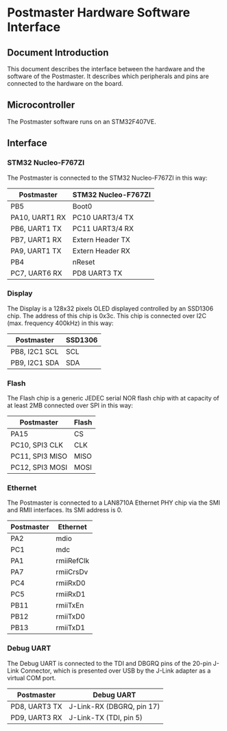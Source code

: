 # Postmaster Hardware Software Interface

## Document Introduction
This document describes the interface between the hardware and the software of the Postmaster. It describes which peripherals and pins are connected to the hardware on the board.

## Microcontroller

The Postmaster software runs on an STM32F407VE.

## Interface

### STM32 Nucleo-F767ZI

The Postmaster is connected to the STM32 Nucleo-F767ZI in this way:

| Postmaster     | STM32 Nucleo-F767ZI |
|----------------|---------------------|
| PB5            | Boot0               |
| PA10, UART1 RX | PC10 UART3/4 TX     |
| PB6, UART1 TX  | PC11 UART3/4 RX     |
| PB7, UART1 RX  | Extern Header TX    |
| PA9, UART1 TX  | Extern Header RX    |
| PB4            | nReset              |
| PC7, UART6 RX  | PD8 UART3 TX        |

### Display

The Display is a 128x32 pixels OLED displayed controlled by an SSD1306 chip. The address of this chip is 0x3c. This chip is connected over I2C (max. frequency 400kHz) in this way:

| Postmaster    | SSD1306 |
|---------------|---------|
| PB8, I2C1 SCL | SCL     |
| PB9, I2C1 SDA | SDA     |

### Flash

The Flash chip is a generic JEDEC serial NOR flash chip with at capacity of at least 2MB connected over SPI in this way:

| Postmaster      | Flash |
|-----------------|-------|
| PA15            | CS    |
| PC10, SPI3 CLK  | CLK   |
| PC11, SPI3 MISO | MISO  |
| PC12, SPI3 MOSI | MOSI  |

### Ethernet

The Postmaster is connected to a LAN8710A Ethernet PHY chip via the SMI and RMII interfaces. Its SMI address is 0.

| Postmaster | Ethernet   |
|------------|------------|
| PA2        | mdio       |
| PC1        | mdc        |
| PA1        | rmiiRefClk |
| PA7        | rmiiCrsDv  |
| PC4        | rmiiRxD0   |
| PC5        | rmiiRxD1   |
| PB11       | rmiiTxEn   |
| PB12       | rmiiTxD0   |
| PB13       | rmiiTxD1   |

### Debug UART

The Debug UART is connected to the TDI and DBGRQ pins of the 20-pin J-Link Connector, which is presented over USB by the J-Link adapter as a virtual COM port.

| Postmaster    | Debug UART                |
|---------------|---------------------------|
| PD8, UART3 TX | J-Link-RX (DBGRQ, pin 17) |
| PD9, UART3 RX | J-Link-TX (TDI, pin 5)    |
